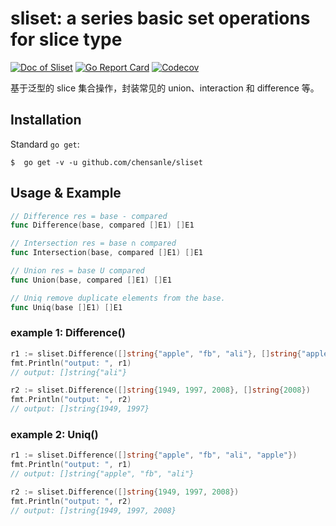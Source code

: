 sliset: a series basic set operations for slice type
===
[![Doc of Sliset][4]][3]
[![Go Report Card][2]][1]
[![Codecov][6]][5]

基于泛型的 slice 集合操作，封装常见的 union、interaction 和 difference 等。

## Installation

Standard  `go get`:

```
$  go get -v -u github.com/chensanle/sliset
```

## Usage & Example
```go
// Difference res = base - compared
func Difference(base, compared []E1) []E1

// Intersection res = base ∩ compared
func Intersection(base, compared []E1) []E1

// Union res = base U compared
func Union(base, compared []E1) []E1

// Uniq remove duplicate elements from the base.
func Uniq(base []E1) []E1
```

###  example 1:  Difference()
```go
r1 := sliset.Difference([]string{"apple", "fb", "ali"}, []string{"apple"})
fmt.Println("output: ", r1)
// output: []string{"ali"}

r2 := sliset.Difference([]string{1949, 1997, 2008}, []string{2008})
fmt.Println("output: ", r2)
// output: []string{1949, 1997}
```

###  example 2:  Uniq()
```go
r1 := sliset.Difference([]string{"apple", "fb", "ali", "apple"})
fmt.Println("output: ", r1)
// output: []string{"apple", "fb", "ali"} 

r2 := sliset.Difference([]string{1949, 1997, 2008})
fmt.Println("output: ", r2)
// output: []string{1949, 1997, 2008}
```

[1]: <https://goreportcard.com/report/github.com/chensanle/sliset> "Go Report Card Link"
[2]: <https://goreportcard.com/badge/github.com/chensanle/sliset> "Go Report Card Badge"
[3]: <https://pkg.go.dev/github.com/chensanle/sliset?tab=doc> "Doc of Sliset Link"
[4]: <https://img.shields.io/badge/go.dev-doc-007d9c?style=flat-square&logo=read-the-docs> "Doc of Sliset Badge"

[5]: <https://codecov.io/gh/chensanle/sliset> "Codecov Link"
[6]: <https://codecov.io/gh/chensanle/sliset/branch/main/graph/badge.svg?token=BAR2JNMTUJ> "Codecov Badge"